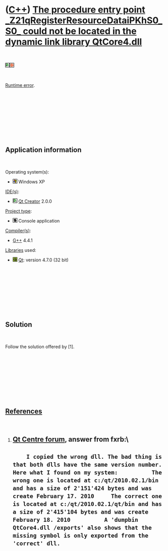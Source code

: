 



 

 

 

 

 

([C++](Cpp.md)) [The procedure entry point \_Z21qRegisterResourceDataiPKhS0\_S0\_ could not be located in the dynamic link library QtCore4.dll](CppRuntimeError_Z21qRegisterResourceDataiPKhS0_S0_QtCore4Dll.md)
==================================================================================================================================================================================================================

 

![Qt Creator](PicQtCreator.png)![Ubuntu](PicUbuntu.png)

 

[Runtime error](CppRuntimeError.md).

 

 

 

 

 

Application information
-----------------------

 

Operating system(s):

-   ![Windows](PicWindows.png) Windows XP

[IDE(s)](CppIde.md):

-   ![Qt Creator](PicQtCreator.png) [Qt Creator](CppQtCreator.md) 2.0.0

[Project type](CppQtProjectType.md):

-   ![console](PicConsole.png) Console application

[Compiler(s)](CppCompiler.md):

-   [G++](CppGpp.md) 4.4.1

[Libraries](CppLibrary.md) used:

-   ![Qt](PicQt.png) [Qt](CppQt.md): version 4.7.0 (32 bit)

 

 

 

 

 

Solution
--------

 

Follow the solution offered by \[1\].

 

 

 

 

 

[References](CppReferences.md)
-------------------------------

 

1.  [Qt Centre
    forum](http://www.qtcentre.org/threads/31310-Missing-entry-point-in-QTCore4.dll?p=146062),
    answer from fxrb:\
      -----------------------------------------------------------------------------------------------------------------------------------------------------------------------------------------------------------------------------------------------------------------------------------------------------------------------------------------------------------------------------------------------------------------------------------------------------------------------------------------------------------------
      `     I copied the wrong dll. The bad thing is that both dlls have the same version number. Here what I found on my system:          The wrong one is located at c:/qt/2010.02.1/bin and has a size of 2'151'424 bytes and was create February 17. 2010     The correct one is located at c:/qt/2010.02.1/qt/bin and has a size of 2'415'104 bytes and was create February 18. 2010          A 'dumpbin QtCore4.dll /exports' also shows that the missing symbol is only exported from the 'correct' dll.     `
      -----------------------------------------------------------------------------------------------------------------------------------------------------------------------------------------------------------------------------------------------------------------------------------------------------------------------------------------------------------------------------------------------------------------------------------------------------------------------------------------------------------------

 

 

 

 

 





 



